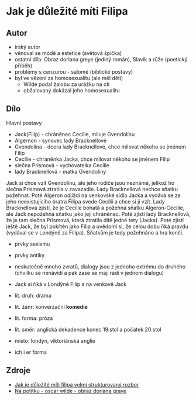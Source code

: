 # Jak je důležité míti Filipa

## Autor

- irský autor
- věnoval se módě a estetice (světová špička)
- ostatní díla: Obraz doriana greye (jediný román), Slavík a růže (poetický příběh)
- problémy s cenzurou - salomé (biblické postavy)
- byl ve vězení za homosexualitu (ale měl děti)
    - Wilde podal žalobu za urážku na cti
    - obžalovaný dokázal jeho homosexualitu

## Dílo

Hlavní postavy
- Jack(Filip) - chráněnec Cecílie, miluje Gvendolínu
- Algernon - synovec lady Bracknellové
- Gvendolína - dcera lady Bracknellové, chce milovat někoho se jménem Filip
- Cecílie - chráněnka Jacka, chce milovat někoho se jménem Filip
- slečna Prismová - vychovatelka Cecílie
- lady Bracknellová - matka Gvendolíny

Jack si chce vzít Gvendolínu, ale jeho rodiče jsou neznámé, jelikož ho slečna Prismová ztratila v zavazadle. Lady Bracknellová nechce sňatku požehnat. Poté Algeron odjíždí na venkovské sídlo Jacka a vydává se za jeho neexistujícího bratra Filipa svede Cecílii a chce si ji vzít. Lady Bracknellová zjistí, že je Cecílie bohatá a požehná sňatku Algeron-Cecílie, ale Jack nepožehná sňatku jako její chráněnec. Poté zjistí lady Bracknellová, že je tam slečna Prismová, která ztratila dítě jedné tety (Jacka). Poté zjistí ještě Jack, že byl pokřtěn jako Filip a uvědomí si, že celou dobu říká pravdu (vydával se v Londýně za Filipa). Sňatkům je tedy požehnáno a hra končí. 

- prvky sexismu
- prvky antiky
- neskutečně mnoho zvratů, dialogy jsou z jednoho extrému do druhého (chvilku se nenávidí a pak zase se mají rádi v jednom dialogu)
- Jack si říká v Londýně Filip a na venkově Jack


- lit. druh: drama
- lit. žánr: konverzační **komedie**
- lit. forma: próza
- lit. směr: anglická dekadence konec 19.stol a počátek 20.stol
- místo: londýn, viktoriánská anglie
- ich i er forma

## Zdroje

- [Jak je důležité míti filipa velmi strukturovaný rozbor](https://www.youtube.com/watch?v=L38YOBVbgPM)
- [Na potítku - oscar wilde - obraz doriana graye](https://www.youtube.com/watch?v=7IW4NilfdKs)